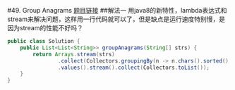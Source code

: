 #49. Group Anagrams
[题目链接](https://leetcode.com/problems/anagrams/)
##解法一
用java8的新特性，lambda表达式和stream来解决问题，这样用一行代码就可以了，但是缺点是运行速度特别慢，是因为stream的性能不好吗？
```java
public class Solution {
    public List<List<String>> groupAnagrams(String[] strs) {
        return Arrays.stream(strs)
                .collect(Collectors.groupingBy(n -> n.chars().sorted().reduce((sum,num) -> 100 * sum + (num-'a'+1))))
                .values().stream().collect(Collectors.toList());
    }
}
```